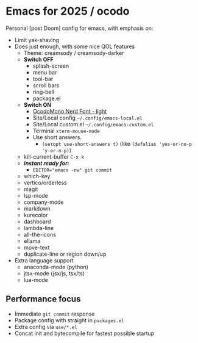 # Emacs for 2025 / ocodo

Personal [post Doom] config for emacs, with emphasis on:

- Limit yak-shaving
- Does just enough, with some nice QOL features
  - Theme: creamsody / creamsody-darker
  - **Switch OFF** 
    - splash-screen
	- menu bar
	- tool-bar
	- scroll bars
	- ring-bell
	- package.el
  - **Switch ON**
	- [OcodoMono Nerd Font - light](https://github.com/ocodo/ocodo-mono)
	- Site/Local config `~/.config/emacs-local.el`
	- Site/Local custom.el `~/.config/emacs-custom.el`
	- Terminal `xterm-mouse-mode`
    - Use short answers. 
	  - `(setopt use-short-answers t)` (like `(defalias 'yes-or-no-p 'y-or-n-p)`)
  - kill-current-buffer `C-x k`
  - _**instant ready for:**_ 
    - `EDITOR="emacs -nw" git commit`
  - which-key
  - vertico/orderless
  - magit
  - lsp-mode
  - company-mode
  - markdown
  - kurecolor
  - dashboard
  - lambda-line
  - all-the-icons
  - ellama
  - move-text
  - duplicate-line or region down/up
- Extra language support
  - anaconda-mode (python)
  - jtsx-mode (jsx/js, tsx/ts)
  - lua-mode
  
## Performance focus

- Immediate `git commit` response
- Package config with straight in `packages.el`
- Extra config via `use/*.el`
- Concat init and bytecompile for fastest possible startup
